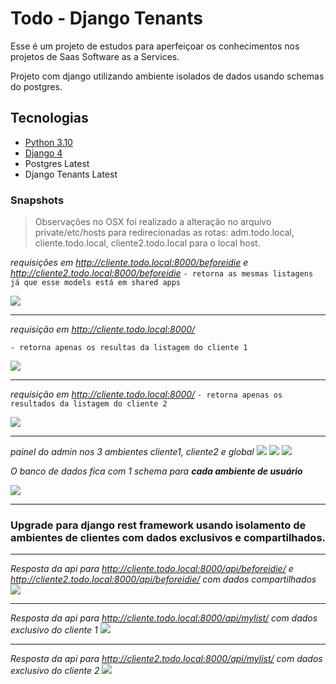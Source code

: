 # Todo - Django Tenants

Esse é um projeto de estudos para aperfeiçoar os conhecimentos nos projetos de Saas Software as a Services.

Projeto com django utilizando ambiente isolados de dados usando schemas do postgres.

## Tecnologias

- <a href="https://www.python.org/">Python 3.10</a>
- <a href="https://www.djangoproject.com/">Django 4</a>
- Postgres Latest
- Django Tenants Latest


### Snapshots

> Observações no OSX foi realizado a alteração no arquivo private/etc/hosts para redirecionadas as rotas: adm.todo.local, cliente.todo.local, cliente2.todo.local para o local host.

*requisições em http://cliente.todo.local:8000/beforeidie e http://cliente2.todo.local:8000/beforeidie*
`- retorna as mesmas listagens já que esse models está em shared apps`

![](https://i.imgur.com/XDOetkk.png)

----
*requisição em http://cliente.todo.local:8000/*

`- retorna apenas os resultas da listagem do cliente 1`

![](https://i.imgur.com/e2suaMd.png)

----
*requisição em http://cliente.todo.local:8000/*
`- retorna apenas os resultados da listagem do cliente 2`

![](https://i.imgur.com/kAAXb7c.png)

------
*painel do admin nos 3 ambientes cliente1, cliente2 e global*
![](https://i.imgur.com/JHoDoOa.png)
![](https://i.imgur.com/tgrNtKP.png)
![](https://i.imgur.com/wOE8WqI.png)


*O banco de dados fica com 1 schema para **cada ambiente de usuário***

![](https://i.imgur.com/msMg0zl.png)

-----

### Upgrade para django rest framework usando isolamento de ambientes de clientes com dados exclusivos e compartilhados.

-------
*Resposta da api para http://cliente.todo.local:8000/api/beforeidie/ e http://cliente2.todo.local:8000/api/beforeidie/ com dados compartilhados*
![](https://i.imgur.com/HW7K8lk.png)

-------
*Resposta da api para http://cliente.todo.local:8000/api/mylist/ com dados exclusivo do cliente 1*
![](https://i.imgur.com/Q9W6CAC.png)


-------
*Resposta da api para http://cliente2.todo.local:8000/api/mylist/ com dados exclusivo do cliente 2*
![](https://i.imgur.com/uZNK1MJ.png)

